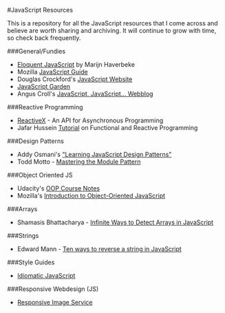 #JavaScript Resources

This is a repository for all the JavaScript resources that I come across and believe are worth sharing and archiving. It will continue to grow with time, so check back frequently.

###General/Fundies
- [Eloquent JavaScript](http://eloquentjavascript.net/) by Marijn Haverbeke
- Mozilla [JavaScript Guide](https://developer.mozilla.org/en-US/docs/Web/JavaScript/Guide)
- Douglas Crockford's [JavaScript Website](http://javascript.crockford.com/)
- [JavaScript Garden](http://bonsaiden.github.io/JavaScript-Garden/)
- Angus Croll's [JavaScript, JavaScript... Webblog](https://javascriptweblog.wordpress.com/)

###Reactive Programming
- [ReactiveX](http://reactivex.io/) - An API for Asynchronous Programming
- Jafar Hussein [Tutorial](http://reactive-extensions.github.io/learnrx/) on Functional and Reactive Programming

###Design Patterns
- Addy Osmani's ["Learning JavaScript Design Patterns"](http://addyosmani.com/resources/essentialjsdesignpatterns/book/)
- Todd Motto - [Mastering the Module Pattern](http://toddmotto.com/masterinig-the-module-pattern/)

###Object Oriented JS
- Udacity's [OOP Course Notes](https://docs.google.com/document/d/1F9DY2TtWbI29KSEIot1WXRqqao7OCd7OOC2W3oubSmc/pub) 
- Mozilla's [Introduction to Object-Oriented JavaScript](https://developer.mozilla.org/en-US/docs/Web/JavaScript/Introduction_to_Object-Oriented_JavaScript)

###Arrays
- Shamasis Bhattacharya - [Infinite Ways to Detect Arrays in JavaScript](http://www.shamasis.net/2011/08/infinite-ways-to-detect-array-in-javascript/) 

###Strings 
- Edward Mann - [Ten ways to reverse a string in JavaScript](http://eddmann.com/posts/ten-ways-to-reverse-a-string-in-javascript/)

###Style Guides
- [Idiomatic JavaScript](https://github.com/rwaldron/idiomatic.js)

###Responsive Webdesign (JS)
- [Responsive Image Service](http://www.resrc.it/)
